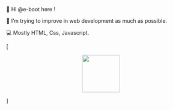 🤖 Hi @e-boot here !


👀  I’m trying to improve in web development as much as possible.

💻 Mostly HTML, Css, Javascript.

[<div id="header" align="center">
  <img src="https://media.giphy.com/media/fwbZnTftCXVocKzfxR/giphy.gif" width="100"/>
</div>
]
